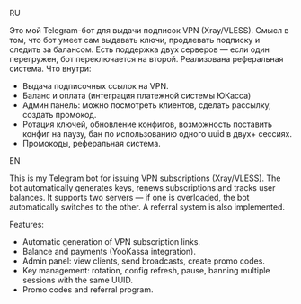 RU 

Это мой Telegram-бот для выдачи подписок VPN (Xray/VLESS). Смысл в том, что бот умеет сам выдавать ключи, продлевать подписку и следить за балансом. 
Есть поддержка двух серверов — если один перегружен, бот переключается на второй. Реализована реферальная система.
Что внутри:
- Выдача подписочных ссылок на VPN.
- Баланс и оплата (интеграция платежной системы ЮКасса)
- Админ панель: можно посмотреть клиентов, сделать рассылку, создать промокод.
- Ротация ключей, обновление конфигов, возможность поставить конфиг на паузу, бан по использованию одного uuid в двух+ сессиях.
- Промокоды, реферальная система.


EN

This is my Telegram bot for issuing VPN subscriptions (Xray/VLESS).
The bot automatically generates keys, renews subscriptions and tracks user balances.
It supports two servers — if one is overloaded, the bot automatically switches to the other.
A referral system is also implemented.

Features:
- Automatic generation of VPN subscription links.
- Balance and payments (YooKassa integration).
- Admin panel: view clients, send broadcasts, create promo codes.
- Key management: rotation, config refresh, pause, banning multiple sessions with the same UUID.
- Promo codes and referral program.
